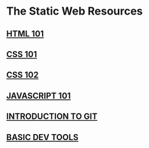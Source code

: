 # The Static Web Resources

## [HTML 101](html/HTML_101.md)

## [CSS 101](css/CSS_101.md)

## [CSS 102](css/CSS_102.md)

## [JAVASCRIPT 101](javascript/JAVASCRIPT_101.md)

## [INTRODUCTION TO GIT](teamwork-planning/INTRODUCTION_GIT.md)

## [BASIC DEV TOOLS](BASIC_DEV_TOOLS.md)